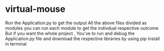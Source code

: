 # virtual-mouse
Run the Application.py to get the output
All the above files divided as modules you can run each module to get the indivdual respective outcome
But if you want the whole project , You've to run and debug the Application.py file and download the respective libraries by using pip install in terminal 
